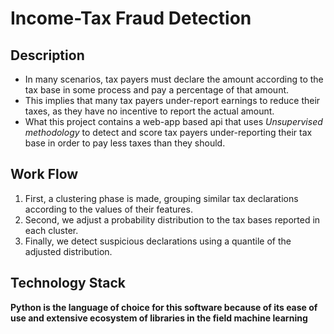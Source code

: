 # Income-Tax Fraud Detection

## Description
* In many scenarios, tax payers must declare the amount according to the tax base in some process and pay a percentage of that amount.
* This implies that many tax payers under-report earnings to reduce their taxes, as they have no incentive to report the actual amount.
* What this project contains a web-app based api that uses *Unsupervised methodology* to detect and score tax payers under-reporting their tax base in order to pay less taxes than they should.

## Work Flow
1. First, a clustering phase is made, grouping similar tax declarations according to the values of their features.
2. Second, we adjust a probability distribution to the tax bases reported in each cluster.
3. Finally, we detect suspicious declarations using a quantile of the adjusted distribution.

## Technology Stack
**Python is the language of choice for this software because of its ease of use and extensive ecosystem of libraries in the field machine learning**
